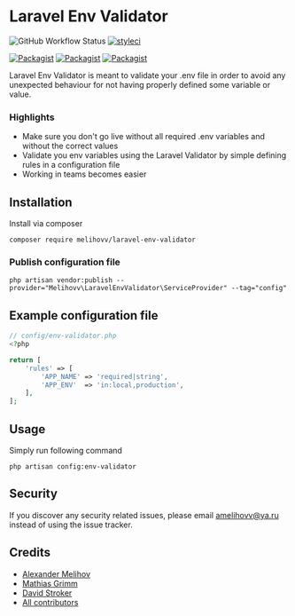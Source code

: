 Laravel Env Validator
=====================

![GitHub Workflow Status](https://github.com/melihovv/laravel-env-validator/workflows/Run%20tests/badge.svg)
[![styleci](https://styleci.io/repos/78041678/shield)](https://styleci.io/repos/78041678)

[![Packagist](https://img.shields.io/packagist/v/melihovv/laravel-env-validator.svg)](https://packagist.org/packages/melihovv/laravel-env-validator)
[![Packagist](https://poser.pugx.org/melihovv/laravel-env-validator/d/total.svg)](https://packagist.org/packages/melihovv/laravel-env-validator)
[![Packagist](https://img.shields.io/packagist/l/melihovv/laravel-env-validator.svg)](https://packagist.org/packages/melihovv/laravel-env-validator)

Laravel Env Validator is meant to validate your .env file in order to avoid any
unexpected behaviour for not having properly defined some variable or value.

### Highlights

- Make sure you don't go live without all required .env variables and without the correct values
- Validate you env variables using the Laravel Validator by simple defining rules in a configuration file
- Working in teams becomes easier

## Installation

Install via composer
```
composer require melihovv/laravel-env-validator
```

### Publish configuration file

```
php artisan vendor:publish --provider="Melihovv\LaravelEnvValidator\ServiceProvider" --tag="config"
```

## Example configuration file
```php
// config/env-validator.php
<?php

return [
    'rules' => [
        'APP_NAME' => 'required|string',
        'APP_ENV'  => 'in:local,production',
    ],
];
```

## Usage
Simply run following command
```
php artisan config:env-validator
```

## Security

If you discover any security related issues, please email amelihovv@ya.ru instead of using the issue tracker.

## Credits

- [Alexander Melihov](https://github.com/melihovv)
- [Mathias Grimm](https://github.com/mathiasgrimm)
- [David Stroker](https://github.com/davidstoker)
- [All contributors](https://github.com/melihovv/laravel-env-validator/graphs/contributors)
